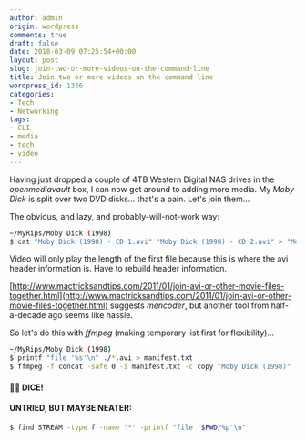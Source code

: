 ```yaml
---
author: admin
origin: wordpress
comments: true
draft: false
date: 2018-03-09 07:25:54+00:00
layout: post
slug: join-two-or-more-videos-on-the-command-line
title: Join two or more videos on the command line
wordpress_id: 1336
categories:
- Tech
- Networking
tags:
- CLI
- media
- tech
- video
---
```


Having just dropped a couple of 4TB Western Digital NAS drives in the _openmediavault_ box, I can now get around to adding more media. My _Moby Dick_ is split over two DVD disks... that's a pain. Let's join them...

The obvious, and lazy, and probably-will-not-work way:

```bash
~/MyRips/Moby Dick (1998)
$ cat "Moby Dick (1998) - CD 1.avi" "Moby Dick (1998) - CD 2.avi" > "Moby Dick (1998).avi"
```

Video will only play the length of the first file because this is where the avi header information is. Have to rebuild header information.
 
[http://www.mactricksandtips.com/2011/01/join-avi-or-other-movie-files-together.html](http://www.mactricksandtips.com/2011/01/join-avi-or-other-movie-files-together.html) suggests _mencoder_, but another tool from half-a-decade ago seems like hassle.

So let's do this with _ffmpeg_ (making temporary list first for flexibility)...  

```bash
~/MyRips/Moby Dick (1998)
$ printf "file '%s'\n" ./*.avi > manifest.txt
$ ffmpeg -f concat -safe 0 -i manifest.txt -c copy "Moby Dick (1998)"
```

#### 🎲🎲 DICE!

#### UNTRIED, BUT MAYBE NEATER:
 
```bash
$ find STREAM -type f -name '*' -printf "file '$PWD/%p'\n"
```

